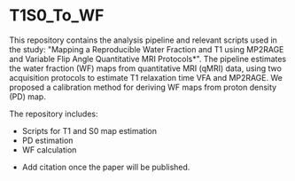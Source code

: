 # T1S0_To_WF

This repository contains the analysis pipeline and relevant scripts used in the study: "Mapping a Reproducible Water Fraction and T1 using MP2RAGE and Variable Flip Angle Quantitative MRI Protocols*".
The pipeline estimates the water fraction (WF) maps from quantitative MRI (qMRI) data, using two acquisition protocols to estimate T1 relaxation time VFA and MP2RAGE.
We proposed a calibration method for deriving WF maps from proton density (PD) map.

The repository includes:
- Scripts for T1 and S0 map estimation
- PD estimation
- WF calculation



* Add citation once the paper will be published.
